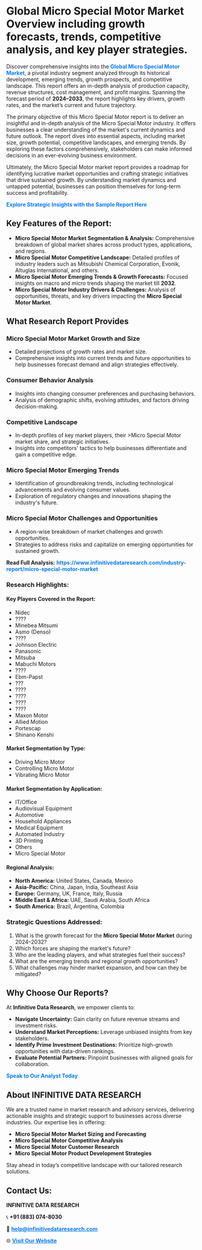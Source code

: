 <h1>Global Micro Special Motor Market Overview including growth forecasts, trends, competitive analysis, and key player strategies.</h1>
<p>
Discover comprehensive insights into the 
<a href="https://www.infinitivedataresearch.com/industry-report/micro-special-motor-market" rel="dofollow" style="color: #007BFF; text-decoration: none;"><strong>Global Micro Special Motor Market</strong></a>, a pivotal industry segment analyzed through its historical development, emerging trends, growth prospects, and competitive landscape. This report offers an in-depth analysis of production capacity, revenue structures, cost management, and profit margins. Spanning the forecast period of <strong>2024–2033</strong>, the report highlights key drivers, growth rates, and the market’s current and future trajectory.
</p>
<p>
The primary objective of this Micro Special Motor report is to deliver an insightful and in-depth analysis of the Micro Special Motor industry. It offers businesses a clear understanding of the market's current dynamics and future outlook. The report dives into essential aspects, including market size, growth potential, competitive landscapes, and emerging trends. By exploring these factors comprehensively, stakeholders can make informed decisions in an ever-evolving business environment.
</p>
<p>
Ultimately, the Micro Special Motor market report provides a roadmap for identifying lucrative market opportunities and crafting strategic initiatives that drive sustained growth. By understanding market dynamics and untapped potential, businesses can position themselves for long-term success and profitability.
</p>
<p>
<a href="https://www.infinitivedataresearch.com/request-sample/reportId=103005" style="color: #007BFF; text-decoration: none;"><strong>Explore Strategic Insights with the Sample Report Here</strong></a>
</p>

<h2>Key Features of the Report:</h2>
<ul>
<li><strong>Micro Special Motor Market Segmentation & Analysis:</strong> Comprehensive breakdown of global market shares across product types, applications, and regions.</li>
<li><strong>Micro Special Motor Competitive Landscape:</strong> Detailed profiles of industry leaders such as Mitsubishi Chemical Corporation, Evonik, Altuglas International, and others.</li>
<li><strong>Micro Special Motor Emerging Trends & Growth Forecasts:</strong> Focused insights on macro and micro trends shaping the market till <strong>2032</strong>.</li>
<li><strong>Micro Special Motor Industry Drivers & Challenges:</strong> Analysis of opportunities, threats, and key drivers impacting the <strong>Micro Special Motor Market</strong>.</li>
</ul>

<h2>What Research Report Provides</h2>
<h3>Micro Special Motor Market Growth and Size</h3>
<ul>
<li>Detailed projections of growth rates and market size.</li>
<li>Comprehensive insights into current trends and future opportunities to help businesses forecast demand and align strategies effectively.</li>
</ul>

<h3>Consumer Behavior Analysis</h3>
<ul>
<li>Insights into changing consumer preferences and purchasing behaviors.</li>
<li>Analysis of demographic shifts, evolving attitudes, and factors driving decision-making.</li>
</ul>

<h3>Competitive Landscape</h3>
<ul>
<li>In-depth profiles of key market players, their >Micro Special Motor market share, and strategic initiatives.</li>
<li>Insights into competitors' tactics to help businesses differentiate and gain a competitive edge.</li>
</ul>

<h3>Micro Special Motor Emerging Trends</h3>
<ul>
<li>Identification of groundbreaking trends, including technological advancements and evolving consumer values.</li>
<li>Exploration of regulatory changes and innovations shaping the industry's future.</li>
</ul>

<h3>Micro Special Motor Challenges and Opportunities</h3>
<ul>
<li>A region-wise breakdown of market challenges and growth opportunities.</li>
<li>Strategies to address risks and capitalize on emerging opportunities for sustained growth.</li>
</ul>
<p><strong>Read Full Analysis:</strong> <a href="https://www.infinitivedataresearch.com/industry-report/micro-special-motor-market" rel="dofollow" style="color: #007BFF; text-decoration: none;"><strong>https://www.infinitivedataresearch.com/industry-report/micro-special-motor-market</strong></a></p>
<h3>Research Highlights:</h3>
<h4>Key Players Covered in the Report:</h4>
<ul><li>Nidec</li><li>????</li><li>Minebea Mitsumi</li><li>Asmo (Denso)</li><li>????</li><li>Johnson Electric</li><li>Panasonic</li><li>Mitsuba</li><li>Mabuchi Motors</li><li>????</li><li>Ebm-Papst</li><li>???</li><li>????</li><li>????</li><li>????</li><li>????</li><li>Maxon Motor</li><li>Allied Motion</li><li>Portescap</li><li>Shinano Kenshi</li></ul>
<h4>Market Segmentation by Type:</h4>
<ul><li>Driving Micro Motor</li><li>Controlling Micro Motor</li><li>Vibrating Micro Motor</li></ul>
<h4>Market Segmentation by Application:</h4>
<ul><li>IT/Office</li><li>Audiovisual Equipment</li><li>Automotive</li><li>Household Appliances</li><li>Medical Equipment</li><li>Automated Industry</li><li>3D Printing</li><li>Others</li><li>Micro Special Motor</li></ul>

<h4>Regional Analysis:</h4>
<ul>
<li><strong>North America:</strong> United States, Canada, Mexico</li>
<li><strong>Asia-Pacific:</strong> China, Japan, India, Southeast Asia</li>
<li><strong>Europe:</strong> Germany, UK, France, Italy, Russia</li>
<li><strong>Middle East & Africa:</strong> UAE, Saudi Arabia, South Africa</li>
<li><strong>South America:</strong> Brazil, Argentina, Colombia</li>
</ul>

<h3>Strategic Questions Addressed:</h3>
<ol>
<li>What is the growth forecast for the <strong>Micro Special Motor Market</strong> during 2024–2032?</li>
<li>Which forces are shaping the market's future?</li>
<li>Who are the leading players, and what strategies fuel their success?</li>
<li>What are the emerging trends and regional growth opportunities?</li>
<li>What challenges may hinder market expansion, and how can they be mitigated?</li>
</ol>

<h2>Why Choose Our Reports?</h2>
<p>At <strong>Infinitive Data Research</strong>, we empower clients to:</p>
<ul>
<li><strong>Navigate Uncertainty:</strong> Gain clarity on future revenue streams and investment risks.</li>
<li><strong>Understand Market Perceptions:</strong> Leverage unbiased insights from key stakeholders.</li>
<li><strong>Identify Prime Investment Destinations:</strong> Prioritize high-growth opportunities with data-driven rankings.</li>
<li><strong>Evaluate Potential Partners:</strong> Pinpoint businesses with aligned goals for collaboration.</li>
</ul>
<p><a href="https://www.infinitivedataresearch.com/industry-report/micro-special-motor-market" rel="dofollow" style="color: #007BFF; text-decoration: none;"><strong>Speak to Our Analyst Today</strong></a></p>

<h2>About INFINITIVE DATA RESEARCH</h2>
<p>We are a trusted name in market research and advisory services, delivering actionable insights and strategic support to businesses across diverse industries. Our expertise lies in offering:</p>
<ul>
<li><strong>Micro Special Motor Market Sizing and Forecasting</strong></li>
<li><strong>Micro Special Motor Competitive Analysis</strong></li>
<li><strong>Micro Special Motor Customer Research</strong></li>
<li><strong>Micro Special Motor Product Development Strategies</strong></li>
</ul>
<p>Stay ahead in today’s competitive landscape with our tailored research solutions.</p>

<h2>Contact Us:</h2>
<p><strong>INFINITIVE DATA RESEARCH</strong></p>
<p>📞 <strong>+91 (883) 074-8030</strong></p>
<p>📧 <strong><a href="mailto:help@infinitivedataresearch.com" style="color: #007BFF;">help@infinitivedataresearch.com</a></strong></p>
<p>🌐 <strong><a href="https://www.infinitivedataresearch.com" rel="dofollow" style="color: #007BFF;">Visit Our Website</a></strong></p>